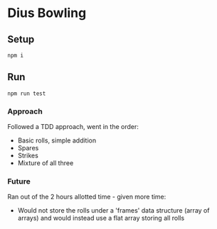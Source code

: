 # Dius Bowling

## Setup

`npm i`

## Run

`npm run test`

### Approach

Followed a TDD approach, went in the order:
- Basic rolls, simple addition
- Spares
- Strikes
- Mixture of all three

### Future

Ran out of the 2 hours allotted time - given more time:
- Would not store the rolls under a 'frames' data structure (array of arrays) and would instead use a flat array storing all rolls
